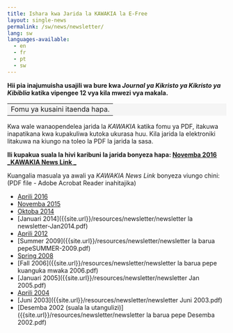 ```yaml
---
title: Ishara kwa Jarida la KAWAKIA la E-Free
layout: single-news
permalink: /sw/news/newsletter/
lang: sw
languages-available:                         
  - en
  - fr
  - pt
  - sw
---
```

**Hii pia inajumuisha usajili wa bure kwa _Journal ya Kikristo ya Kikristo ya Kibiblia_ katika vipengee 12 vya kila mwezi vya makala.**

<table bgcolor = "#f5f5f5"><tbody><tr><td>
Fomu ya kusaini itaenda hapa.
</td></tr></tbody></table>

Kwa wale wanaopendelea jarida la _KAWAKIA_ katika fomu ya PDF, itakuwa inapatikana kwa kupakuliwa kutoka ukurasa huu. Kila jarida la elektroniki litakuwa na kiungo na toleo la PDF la jarida la sasa.

**Ili kupakua suala la hivi karibuni la jarida bonyeza hapa: [Novemba 2016 _KAWAKIA News Link _]({{site.url}}/resources/newsletter/newsletter-nov2016.pdf)**

Kuangalia masuala ya awali ya _KAWAKIA News Link_ bonyeza viungo chini: (PDF file - Adobe Acrobat Reader inahitajika)

*   [Aprili 2016]({{site.url}}/resources/newsletter/newsletter-Aprili2016rev.pdf)
*   [Novemba 2015]({{site.url}}/resources/newsletter/newsletter-Nov2015.pdf)
*   [Oktoba 2014]({{site.url}}/resources/newsletter/newsletter-Oktoba2014.pdf)
*   [Januari 2014]({{site.url}}/resources/newsletter/newsletter la newsletter-Jan2014.pdf)
*   [Aprili 2012]({{site.url}}/resources/newsletter/newsletter-Aprili12.pdf)
*   [Summer 2009]({{site.url}}/resources/newsletter/newsletter la barua pepeSUMMER-2009.pdf)
*   [Spring 2008]({{site.url}}/resources/newsletter/newsletter-Spring2008.pdf)
*   [Fall 2006]({{site.url}}/resources/newsletter/newsletter la barua pepe kuanguka mwaka 2006.pdf)
*   [Januari 2005]({{site.url}}/resources/newsletter/newsletter Jan 2005.pdf)
*   [Aprili 2004]({{site.url}}/resources/newsletter/newsletterApril2004.pdf)
*   [Juni 2003]({{site.url}}/resources/newsletter/newsletter Juni 2003.pdf)
*   [Desemba 2002 (suala la utangulizi)]({{site.url}}/resources/newsletter/newsletter la barua pepe Desemba 2002.pdf)
